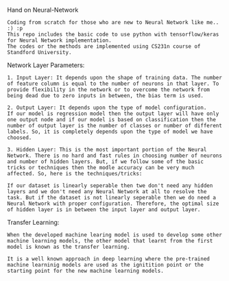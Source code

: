 Hand on Neural-Network

	Coding from scratch for those who are new to Neural Network like me.. :) :p
	This repo includes the basic code to use python with tensorflow/keras for Neural Network implementation.
	The codes or the methods are implemented using CS231n course of Standford University.
	
Network Layer Parameters:
	
	1. Input Layer: It depends upon the shape of training data. The number of feature column is equal to the number of neurons in that layer. To provide flexibility in the network or to overcome the network from being dead due to zero inputs in between, the bias term is used.
	
	2. Output Layer: It depends upon the type of model configuration.
	If our model is regression model then the output layer will have only one output node and if our model is based on classification then the number of output layer is the number of classes or number of different labels. So, it is completely depends upon the type of model we have choosed.
	
	3. Hidden Layer: This is the most important portion of the Neural Network. There is no hard and fast rules in choosing number of neurons and number of hidden layers. But, if we follow some of the basic tricks or techniques then the modle accuracy can be very much affected. So, here is the techniques/tricks:
	
	If our dataset is linearly seperable then twe don't need any hidden layers and we don't need any Neural Network at all to resolve the task. But if the dataset is not linearly seperable then we do need a Neural Network with proper configuration. Therefore, the optimal size of hidden layer is in between the input layer and output layer. 

Transfer Learning:

	When the developed machine learing model is used to develop some other machine learning models, the other model that learnt from the first model is known as the transfer learning.
	
	It is a well known approach in deep learning where the pre-trained machine learninig models are used as the ignitition point or the starting point for the new machine learning models.

